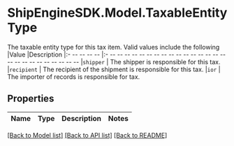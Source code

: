 # ShipEngineSDK.Model.TaxableEntityType
The taxable entity type for this tax item. Valid values include the following  |Value       |Description |:- -- -- -- --  |:- -- -- -- -- -- -- -- -- -- -- -- -- -- -- -- -- -- -- -- -- -- -- -- -- -- -- |`shipper`   | The shipper is responsible for this tax. |`recipient` | The recipient of the shipment is responsible for this tax. |`ior`       | The importer of records is responsible for tax. 

## Properties

Name | Type | Description | Notes
------------ | ------------- | ------------- | -------------

[[Back to Model list]](../../README.md#documentation-for-models) [[Back to API list]](../../README.md#documentation-for-api-endpoints) [[Back to README]](../../README.md)

